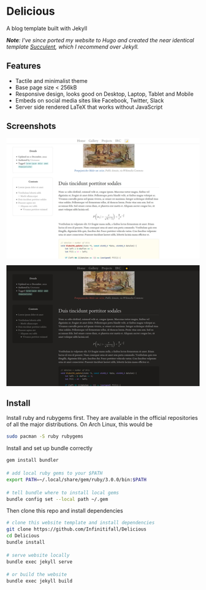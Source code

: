 # Delicious

A blog template built with Jekyll

***Note**: I've since ported my website to Hugo and created the near identical template [Succulent](https://github.com/Infinitifall/Succulent), which I recommend over Jekyll.*

## Features

- Tactile and minimalist theme
- Base page size < 256kB
- Responsive design, looks good on Desktop, Laptop, Tablet and Mobile
- Embeds on social media sites like Facebook, Twitter, Slack
- Server side rendered LaTeX that works without JavaScript


## Screenshots

![Light theme screenshot](assets/images/light.jpeg)

![Dark theme screenshot](assets/images/dark.jpeg)

## Install

Install ruby and rubygems first. They are available in the official repositories of all the major distributions. On Arch Linux, this would be

```bash
sudo pacman -S ruby rubygems
```

Install and set up bundle correctly

```bash
gem install bundler

# add local ruby gems to your $PATH
export PATH=~/.local/share/gem/ruby/3.0.0/bin:$PATH

# tell bundle where to install local gems
bundle config set --local path ~/.gem
```

Then clone this repo and install dependencies

```bash
# clone this website template and install dependencies
git clone https://github.com/Infinitifall/Delicious
cd Delicious
bundle install

# serve website locally
bundle exec jekyll serve

# or build the website
bundle exec jekyll build
```
